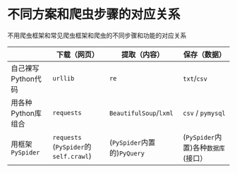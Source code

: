 # 不同方案和爬虫步骤的对应关系

不用爬虫框架和常见爬虫框架和爬虫的不同步骤和功能的对应关系

|    | 下载（网页） | 提取（内容） | 保存（数据） |
| -- | ---------- | ---------- | ---------- |
| 自己裸写Python代码 |  `urllib` | `re` | `txt`/`csv` |
| 用各种Python库组合 |  `requests` | `BeautifulSoup`/`lxml` | `csv` / `pymysql` |
| 用框架`PySpider`| `requests` (`PySpider`的`self.crawl`) | (`PySpider`内置的)`PyQuery` | (`PySpider`内置)各种`数据库`(接口） |

